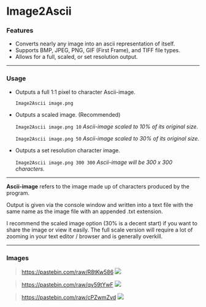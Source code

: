 # Image2Ascii
### Features
- Converts nearly any image into an ascii representation of itself.
- Supports BMP, JPEG, PNG, GIF (First Frame), and TIFF file types.
- Allows for a full, scaled, or set resolution output.

---

### Usage
-  Outputs a full 1:1 pixel to character Ascii-image.

	`Image2Ascii image.png` 

- Outputs a scaled image. (Recommended)
 
 	`Image2Ascii image.png 10`  *Ascii-image scaled to 10% of its original size.*
 	
    `Image2Ascii image.png 50`  *Ascii-image scaled to 30% of its original size.*

- Outputs a set resolution character image.

	 `Image2Ascii image.png 300 300`  *Ascii-image will be 300 x 300 characters.*

---

**Ascii-image** refers to the image made up of characters produced by the program.

Output is given via the console window and written into a text file with the same name as the image file with an appended .txt extension.

I recommend the scaled image option (30% is a decent start) if you want to share the image or view it easily. The full scale version will require a lot of zooming in your text editor / browser and is generally overkill.

---
### Images

>https://pastebin.com/raw/R8tKw586
![](https://i.imgur.com/OjXg3gQ.png)

>https://pastebin.com/raw/qy59tYwF
![](https://i.imgur.com/MceKyp9.png)

>https://pastebin.com/raw/cPZwmZvd
![](https://i.imgur.com/LtlyBpj.png)
